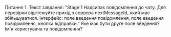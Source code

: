 Питання 1. Текст завдання: "Stage 1 Надсилає повідомлення до чату. Для перевірки відстежуйте прихід з сервера nextMessageId, який має збільшуватися. Інтерфейс: поле введення повідомлення, поле введення повідомлення, кнопка відправки." Яке має бути друге поле введення? Ім'я користувача та повідомлення? 
